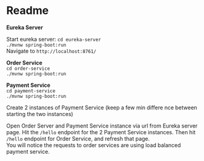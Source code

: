 
# Readme

**Eureka Server**

Start eureka server:
`cd eureka-server`  
`./mvnw spring-boot:run`  
Navigate to `http://localhost:8761/`  

**Order Service**  
`cd order-service`  
`./mvnw spring-boot:run`  

**Payment Service**  
`cd payment-service`  
`./mvnw spring-boot:run`  

Create 2 instances of Payment Service (keep a few min differe nce between starting the two instances)

Open Order Server and Payment Service instance via url from Eureka server page.
Hit the `/hello` endpoint for the 2 Payment Service instances.
Then hit `/hello` endpoint for Order Service, and refresh that page.  
You will notice the requests to order services are using load balanced payment service.  

